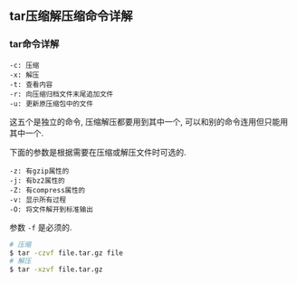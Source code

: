 ## tar压缩解压缩命令详解

### tar命令详解

```text
-c: 压缩
-x: 解压
-t: 查看内容
-r: 向压缩归档文件末尾追加文件
-u: 更新原压缩包中的文件
```

这五个是独立的命令, 压缩解压都要用到其中一个, 可以和别的命令连用但只能用其中一个.

下面的参数是根据需要在压缩或解压文件时可选的.

```text
-z: 有gzip属性的
-j: 有bz2属性的
-Z: 有compress属性的
-v: 显示所有过程
-O: 将文件解开到标准输出
```

参数 `-f` 是必须的.

```bash
# 压缩
$ tar -czvf file.tar.gz file
# 解压
$ tar -xzvf file.tar.gz 
```
